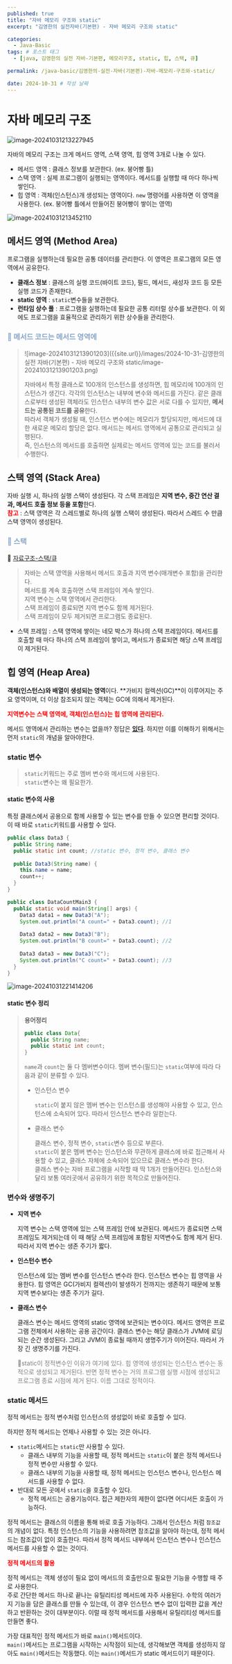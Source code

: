 ```yaml
---
published: true
title: "자바 메모리 구조와 static"
excerpt: "김영한의 실전자바(기본편) - 자바 메모리 구조와 static"

categories:
  - Java-Basic
tags: # 포스트 태그
  - [java, 김영한의 실전 자바-기본편, 메모리구조, static, 힙, 스택, 큐] 

permalink: /java-basic/김영한의-실전-자바(기본편)-자바-메모리-구조와-static/

date: 2024-10-31 # 작성 날짜
---
```


# 자바 메모리 구조
![image-20241031213227945](https://nnakki.github.io/images/2024-10-31-%EA%B9%80%EC%98%81%ED%95%9C%EC%9D%98%20%EC%8B%A4%EC%A0%84%20%EC%9E%90%EB%B0%94(%EA%B8%B0%EB%B3%B8%ED%8E%B8)%20-%20%EC%9E%90%EB%B0%94%20%EB%A9%94%EB%AA%A8%EB%A6%AC%20%EA%B5%AC%EC%A1%B0%EC%99%80%20static/image-20241031213227945.png)

자바의 메모리 구조는 크게 메서드 영역, 스택 영역, 힙 영역 3개로 나눌 수 있다. 

- 메서드 영역 : 클래스 정보를 보관한다. (ex. 붕어빵 틀)
- 스택 영역 : 실제 프로그램이 실행되는 영역이다. 메서드를 실행할 때 마다 하나씩 쌓인다.
- 힙 영역 : 객체(인스턴스)개 생성되는 영역이다. `new` 명령어를 사용하면 이 영역을 사용한다. (ex. 붕어빵 틀에서 만들어진 붕어빵이 쌓이는 영역)

![image-20241031213452110](https://nnakki.github.io/images/2024-10-31-%EA%B9%80%EC%98%81%ED%95%9C%EC%9D%98%20%EC%8B%A4%EC%A0%84%20%EC%9E%90%EB%B0%94(%EA%B8%B0%EB%B3%B8%ED%8E%B8)%20-%20%EC%9E%90%EB%B0%94%20%EB%A9%94%EB%AA%A8%EB%A6%AC%20%EA%B5%AC%EC%A1%B0%EC%99%80%20static/image-20241031213452110.png
)

## 메서드 영역 (Method Area)

프로그램을 실행하는데 필요한 공통 데이터를 관리한다. 이 영역은 프로그램의 모든 영역에서 공유한다.

- **클래스 정보** : 클래스의 실행 코드(바이트 코드), 필드, 메서드, 새성자 코드 등 모든 실행 코드가 존재한다.
- **static 영역** : `static`변수들을 보관한다. 
- **런타임 상수 풀** : 프로그램을 실행하는데 필요한 공통 리터럴 상수를 보관한다. 이 외에도 프로그램을 효율적으로 관리하기 위한 상수들을 관리한다. 
### <span style="color:#88a6c8">📌 메서드 코드는 메서드 영역에</span>
> ![image-20241031213901203]({{site.url}}/images/2024-10-31-김영한의 실전 자바(기본편) - 자바 메모리 구조와 static/image-20241031213901203.png)
>
> 자바에서 특정 클래스로 100개의 인스턴스를 생성하면, 힙 메모리에 100개의 인스턴스가 생긴다. 각각의 인스턴스는 내부에 변수와 메서드를 가진다. 같은 클래스로부터 생성된 객체라도 인스턴스 내부의 변수 값은 서로 다를 수 있지만, **메서드는 공통된 코드를 공유**한다. <br>따라서 객체가 생성될 때, 인스턴스 변수에는 메모리가 할당되지만, 메서드에 대한 새로운 메모리 할당은 없다. 메서드는 메서드 영역에서 공통으로 관리되고 실행된다. <br>즉, 인스턴스의 메서드를 호출하면 실제로는 메서드 영역에 있는 코드를 불러서 수행한다.

## 스택 영역 (Stack Area)
자바 실행 시, 하나의 실행 스택이 생성된다. 각 스택 프레임은 **지역 변수, 중간 연산 결과, 메서드 호출 정보 등을 포함**한다.
<br><span style="color:red">**참고**</span> : 스택 영역은 각 스레드별로 하나의 실행 스택이 생성된다. 따라서 스레드 수 만큼 스택 영역이 생성된다. 

###  <span style="color:#88a6c8">📌 스택 </span>
🔗 [자료구조-스택/큐](https://nnakki.github.io/algorithm/%EC%8A%A4%ED%83%9D(Stack)%EA%B3%BC-%ED%81%90(Queue)/)

> 자바는 스택 영역을 사용해서 메서드 호출과 지역 변수(매개변수 포함)을 관리한다.<br>메서드를 계속 호출하면 스택 프레임이 계속 쌓인다. <br>지역 변수는 스택 영역에서 관리한다.<br>스택 프레임이 종료되면 지역 변수도 함께 제거된다.<br>스택 프레임이 모두 제거되면 프로그램도 종료된다.<br>

- 스택 프레임 : 스택 영역에 쌓이는 네모 박스가 하나의 스택 프레임이다. 메서드를 호출할 때 마다 하나의 스택 프레임이 쌓이고, 메서드가 종료되면 해당 스택 프레임이 제거된다. 

## 힙 영역 (Heap Area)

**객체(인스턴스)와 배열이 생성되는 영역**이다. **가비지 컬렉션(GC)**이 이루어지는 주요 영역이며, 더 이상 참조되지 않는 객체는 GC에 의해서 제거된다. 

<span style="color:red">**지역변수는 스택 영역에, 객체(인스턴스)는 힙 영역에 관리된다.** </span>

메서드 영역에서 관리하는 변수는 없을까?  정답은 **<u>있다</u>**. 하지만 이를 이해하기 위해서는 먼저 `static`의 개념을 알아야한다.

### static 변수

> `static`키워드는 주로 멤버 변수와 메서드에 사용된다.<br>`static`변수는 왜 필요한가.

#### static 변수의 사용

특정 클래스에서 공용으로 함께 사용할 수 있는 변수를 만들 수 있으면 편리할 것이다. 이 때 바로 `static`키워드를 사용할 수 있다.

```java
public class Data3 {
  public String name;
  public static int count; //static 변수, 정적 변수, 클래스 변수
  
  public Data3(String name) {
    this.name = name;
    count++;
  }
}
```

```java
public class DataCountMain3 {
  public static void main(String[] args) {
    Data3 data1 = new Data3("A");
    System.out.println("A count=" + Data3.count); //1
    
    Data3 data2 = new Data3("B");
    System.out.println("B count=" + Data3.count); //2
    
    Data3 data3 = new Data3("C");
    System.out.println("C count=" + Data3.count); //3
  }
}
```

![image-20241031221414206](https://nnakki.github.io/images/2024-10-31-%EA%B9%80%EC%98%81%ED%95%9C%EC%9D%98%20%EC%8B%A4%EC%A0%84%20%EC%9E%90%EB%B0%94(%EA%B8%B0%EB%B3%B8%ED%8E%B8)%20-%20%EC%9E%90%EB%B0%94%20%EB%A9%94%EB%AA%A8%EB%A6%AC%20%EA%B5%AC%EC%A1%B0%EC%99%80%20static/image-20241031221414206.png)

#### static 변수 정리

> **용어정리**
>
> ```java
> public class Data{
>   public String name;
>   public static int count; 
> }
> ```
>
> `name`과 `count`는 둘 다 멤버변수이다. 
> 멤버 변수(필드)는 `static`여부에 따라 다음과 같이 분류할 수 있다. 
>
> - 인스턴스 변수
>
>   `static`이 붙지 않은 멤버 변수는 인스턴스를 생성해야 사용할 수 있고, 인스턴스에 소속되어 있다. 따라서 인스턴스 변수라 일컫는다.
>
> - 클래스 변수
>
>   클래스 변수, 정적 변수, `static`변수 등으로 부른다. <br>`static`이 붙은 멤버 변수는 인스턴스와 무관하게 클래스에 바로 접근해서 사용할 수 있고, 클래스 자체에 소속되어 있으므로 클래스 변수라 한다. <br>클래스 변수는 자바 프로그램을 시작할 때 딱 1개가 만들어진다. 인스턴스와 달리 보통 여러곳에서 공유하기 위한 목적으로 만들어진다.

### 변수와 생명주기 

- **지역 변수**

  지역 변수는 스택 영역에 있는 스택 프레임 안에 보관된다. 메서드가 종료되면 스택 프레임도 제거되는데 이 때 해당 스택 프레임에 포함된 지역변수도 함께 제거 된다. 따라서 지역 변수는 생존 주기가 짧다.

- **인스턴수 변수**

  인스턴스에 있는 멤버 변수를 인스턴스 변수라 한다. 인스턴스 변수는 힙 영역을 사용한다. 힙 영역은 GC(가비지 컬렉션)이 발생하기 전까지는 생존하기 때문에 보통 지역 변수보다는 생존 주기가 길다.

- **클래스 변수** 

  클래스 변수는 메서드 영역의 static 영역에 보관되는 변수이다. 메서드 영역은 프로그램 전체에서 사용하는 공용 공간이다. 클래스 변수는 해당 클래스가 JVM에 로딩되는 순간 생성된다. 그리고 JVM이 종료될 때까지 생명주기가 이어진다. 따라서 가장 긴 생명주기를 가진다.

  <span style="color:gray;">📍static이 정적변수인 이유가 여기에 있다. 힙 영역에 생성되는 인스턴스 변수는 동적으로 생성되고 제거된다. 반면 정적 변수는 거의 프로그램 실행 시점에 생성되고 프로그램 종료 시점에 제거 된다. 이름 그대로 정적이다. </span>

### static 메서드

정적 메서드는 정적 변수처럼 인스턴스의 생성없이 바로 호출할 수 있다.

하지만 정적 메서드는 언제나 사용할 수 있는 것은 아니다. 

- `static`메서드는 `static`만 사용할 수 있다.
  - 클래스 내부의 기능을 사용할 때, 정적 메서드는 `static`이 붙은 정적 메서드나 정적 변수만 사용할 수 있다.
  - 클래스 내부의 기능을 사용할 때, 정적 메서드는 인스턴스 변수나, 인스턴스 메서드를 사용할 수 없다.
- 반대로 모든 곳에서 `static`을 호출할 수 있다.
  - 정적 메서드는 공용기능이다. 접근 제한자의 제한이 없다면 어디서든 호출이 가능하다.

정적 메서드는 클래스의 이름을 통해 바로 호출 가능하다. 그래서 인스턴스 처럼 `참조값`의 개념이 없다. 특정 인스턴스의 기능을 사용하려면 참조값을 알아야 하는데, 정적 메서드는 참조값이 없이 호출한다. 따라서 정적 메서드 내부에서 인스턴스 변수나 인스턴스 메서드를 사용할 수 없는 것이다. 

**<span style="color:red">정적 메서드의 활용</span>**

정적 메서드는 객체 생성이 필요 없이 메서드의 호출만으로 필요한 기능을 수행할 때 주로 사용한다. <br>주로 간단한 메서드 하나로 끝나는 유틸리티성 메서드에 자주 사용된다. 수학의 여러가지 기능을 담은 클래스를 만들 수 있는데, 이 경우 인스턴스 변수 없이 입력한 값을 계산하고 반환하는 것이 대부분이다. 이럴 때 정적 메서드를 사용해서 유틸리티성 메서드를 만들면 좋다.

가장 대표적인 정적 메서드가 바로 `main()`메서드이다.<br>`main()`메서드는 프로그램을 시작하는 시작점이 되는데, 생각해보면 객체를 생성하지 않아도 `main()`메서드는 작동했다. 이는 `main()`메서드가 static 메서드이기 때문이다.
